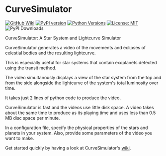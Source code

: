 # CurveSimulator

[![GitHub Wiki](https://img.shields.io/badge/docs-Wiki-red)](https://github.com/lichtgestalter/curvesimulator/wiki)
[![PyPI version](https://badge.fury.io/py/curvesimulator.svg)](https://badge.fury.io/py/curvesimulator)
[![Python Versions](https://img.shields.io/pypi/pyversions/curvesimulator.svg)](https://pypi.org/project/curvesimulator/)
[![License: MIT](https://img.shields.io/badge/License-MIT-yellow.svg)](https://opensource.org/licenses/MIT)
![PyPI Downloads](https://static.pepy.tech/badge/curvesimulator)

CurveSimulator: A Star System and Lightcurve Simulator

CurveSimulator generates a video of the movements and eclipses of celestial bodies and the 
resulting lightcurve.

This is especially useful for star systems that contain exoplanets detected using the transit method.

The video simultanously displays a view of the star system from the top and from the side alongside
the lightcurve of the system's total luminosity over time.

It takes just 2 lines of python code to produce the video.

CurveSimulator is fast and the videos use little disk space. A video takes about the same time 
to produce as its playing time and uses less than 0.5 MB disc space per minute.

In a configuration file, specify the physical properties of the stars and planets in your system. 
Also, provide some parameters of the video you want to make.

Get started quickly by having a look at CurveSimulator's 
[wiki](https://github.com/lichtgestalter/curvesimulator/wiki).

